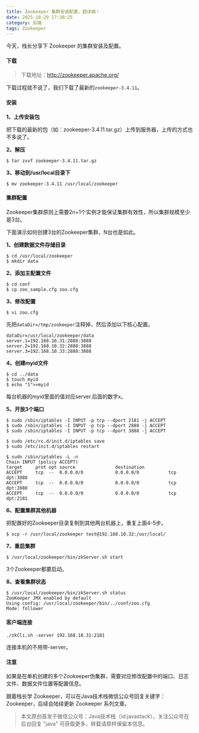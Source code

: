 ```yaml
---
title: Zookeeper 集群安装配置，超详细！
date: 2025-10-29 17:30:25
category: 后端
tags: Zookeeper
---
```


今天，栈长分享下 Zookeeper 的集群安装及配置。

#### 下载

> 下载地址：http://zookeeper.apache.org/

下载过程就不说了，我们下载了最新的`zookeeper-3.4.11`。

#### 安装

**1、上传安装包**

把下载的最新的包（如：zookeeper-3.4.11.tar.gz）上传到服务器，上传的方式也不多说了。

**2、解压**

```
$ tar zxvf zookeeper-3.4.11.tar.gz
```

**3、移动到/usr/local目录下**

```
$ mv zookeeper-3.4.11 /usr/local/zookeeper
```

#### 集群配置

Zookeeper集群原则上需要2n+1个实例才能保证集群有效性，所以集群规模至少是3台。

下面演示如何创建3台的Zookeeper集群，N台也是如此。

**1、创建数据文件存储目录**

```
$ cd /usr/local/zookeeper
$ mkdir data
```

**2、添加主配置文件**

```
$ cd conf
$ cp zoo_sample.cfg zoo.cfg
```

**3、修改配置**

```
$ vi zoo.cfg
```

先把`dataDir=/tmp/zookeeper`注释掉，然后添加以下核心配置。

```
dataDir=/usr/local/zookeeper/data
server.1=192.168.10.31:2888:3888
server.2=192.168.10.32:2888:3888
server.3=192.168.10.33:2888:3888
```

**4、创建myid文件**


```
$ cd ../data
$ touch myid
$ echo "1">>myid
```


每台机器的myid里面的值对应server.后面的数字x。

**5、开放3个端口**

```
$ sudo /sbin/iptables -I INPUT -p tcp --dport 2181 -j ACCEPT
$ sudo /sbin/iptables -I INPUT -p tcp --dport 2888 -j ACCEPT
$ sudo /sbin/iptables -I INPUT -p tcp --dport 3888 -j ACCEPT

$ sudo /etc/rc.d/init.d/iptables save
$ sudo /etc/init.d/iptables restart

$ sudo /sbin/iptables -L -n
Chain INPUT (policy ACCEPT)
target     prot opt source               destination         
ACCEPT     tcp  --  0.0.0.0/0            0.0.0.0/0           tcp dpt:3888 
ACCEPT     tcp  --  0.0.0.0/0            0.0.0.0/0           tcp dpt:2888 
ACCEPT     tcp  --  0.0.0.0/0            0.0.0.0/0           tcp dpt:2181
```

**6、配置集群其他机器**

把配置好的Zookeeper目录复制到其他两台机器上，重复上面4-5步。

```
$ scp -r /usr/local/zookeeper test@192.168.10.32:/usr/local/
```

**7、重启集群**

```
$ /usr/local/zookeeper/bin/zkServer.sh start
```

3个Zookeeper都要启动。

**8、查看集群状态**

```
$ /usr/local/zookeeper/bin/zkServer.sh status 
ZooKeeper JMX enabled by default
Using config: /usr/local/zookeeper/bin/../conf/zoo.cfg
Mode: follower
```

#### 客户端连接

```
./zkCli.sh -server 192.168.10.31:2181
```

连接本机的不用带-server。

#### 注意

如果是在单机创建的多个Zookeeper伪集群，需要对应修改配置中的端口、日志文件、数据文件位置等配置信息。

跟着栈长学 Zookeeper，可以在Java技术栈微信公众号回复关键字：Zookeeper，后续会陆续更新 Zookeeper 系列文章。

> 本文原创首发于微信公众号：Java技术栈（id:javastack），关注公众号在后台回复 "java" 可获取更多，转载请原样保留本信息。
